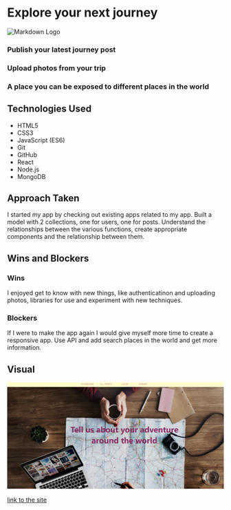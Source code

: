 # Explore your next journey 

![Markdown Logo](https://www.abhimanyumunjal.com/wp-content/uploads/2018/12/travel-map.jpg)
### Publish your latest journey post 

### Upload photos from your trip
### A place you can be exposed to different places in the world

## Technologies Used
* HTML5
* CSS3
* JavaScript (ES6)
* Git
* GitHub
* React
* Node.js
* MongoDB

## Approach Taken
I started my app by checking out existing apps related to my app. Built a model with 2 collections, one for users, one for posts. Understand the relationships between the various functions, create appropriate components and the relationship between them.
## Wins and Blockers
### Wins

I enjoyed get to know with new things, like authenticatinon and uploading photos, libraries for use and experiment with new techniques.
### Blockers
If I were to make the app again I would give myself more time to create a responsive app.
Use API and add search places in the world and get more information. 

## Visual
![plot](./src/Assets/travelApp.png)


[link to the site](https://finalprojectinna.herokuapp.com/)


